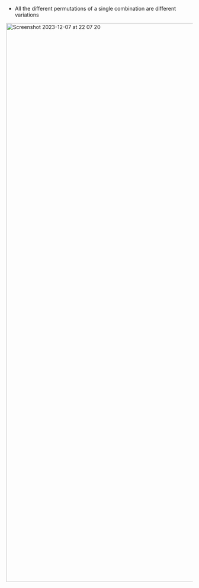 - All the different permutations of a single combination are different variations

<img width="1510" alt="Screenshot 2023-12-07 at 22 07 20" src="https://github.com/kissartisan/I-commit-to/assets/12791515/c3b032d5-d5c6-4e3a-8711-c9f58c701779">
